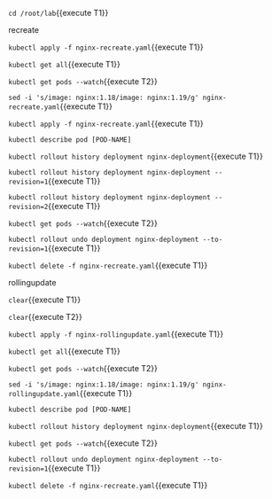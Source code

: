 

`cd /root/lab`{{execute T1}}


recreate

`kubectl apply -f nginx-recreate.yaml`{{execute T1}}

`kubectl get all`{{execute T1}}

`kubectl get pods --watch`{{execute T2}}


`sed -i 's/image: nginx:1.18/image: nginx:1.19/g' nginx-recreate.yaml`{{execute T1}}

`kubectl apply -f nginx-recreate.yaml`{{execute T1}}


`kubectl describe pod [POD-NAME]`


`kubectl rollout history deployment nginx-deployment`{{execute T1}}

`kubectl rollout history deployment nginx-deployment --revision=1`{{execute T1}}

`kubectl rollout history deployment nginx-deployment --revision=2`{{execute T1}}

`kubectl get pods --watch`{{execute T2}}

`kubectl rollout undo deployment nginx-deployment --to-revision=1`{{execute T1}}

`kubectl delete -f nginx-recreate.yaml`{{execute T1}}





rollingupdate

`clear`{{execute T1}}

`clear`{{execute T2}}

`kubectl apply -f nginx-rollingupdate.yaml`{{execute T1}}

`kubectl get all`{{execute T1}}

`kubectl get pods --watch`{{execute T2}}


`sed -i 's/image: nginx:1.18/image: nginx:1.19/g' nginx-rollingupdate.yaml`{{execute T1}}


`kubectl describe pod [POD-NAME]`

`kubectl rollout history deployment nginx-deployment`{{execute T1}}


`kubectl get pods --watch`{{execute T2}}


`kubectl rollout undo deployment nginx-deployment --to-revision=1`{{execute T1}}

`kubectl delete -f nginx-recreate.yaml`{{execute T1}}

